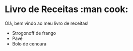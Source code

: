 # Livro de Receitas :man cook:

Olá, bem vindo ao meu livro de receitas!

- Strogonoff de frango
- Pavê
- Bolo de cenoura
